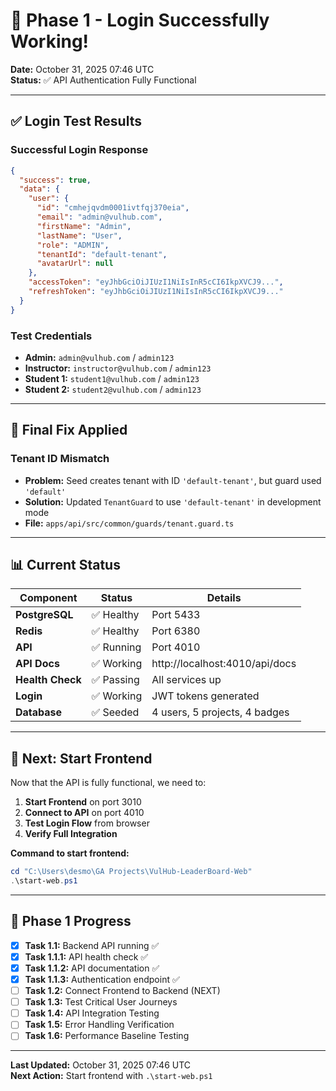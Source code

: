 # 🎉 Phase 1 - Login Successfully Working!

**Date:** October 31, 2025 07:46 UTC  
**Status:** ✅ API Authentication Fully Functional

---

## ✅ Login Test Results

### Successful Login Response
```json
{
  "success": true,
  "data": {
    "user": {
      "id": "cmhejqvdm0001ivtfqj370eia",
      "email": "admin@vulhub.com",
      "firstName": "Admin",
      "lastName": "User",
      "role": "ADMIN",
      "tenantId": "default-tenant",
      "avatarUrl": null
    },
    "accessToken": "eyJhbGciOiJIUzI1NiIsInR5cCI6IkpXVCJ9...",
    "refreshToken": "eyJhbGciOiJIUzI1NiIsInR5cCI6IkpXVCJ9..."
  }
}
```

### Test Credentials
- **Admin:** `admin@vulhub.com` / `admin123`
- **Instructor:** `instructor@vulhub.com` / `admin123`
- **Student 1:** `student1@vulhub.com` / `admin123`
- **Student 2:** `student2@vulhub.com` / `admin123`

---

## 🔧 Final Fix Applied

### Tenant ID Mismatch
- **Problem:** Seed creates tenant with ID `'default-tenant'`, but guard used `'default'`
- **Solution:** Updated `TenantGuard` to use `'default-tenant'` in development mode
- **File:** `apps/api/src/common/guards/tenant.guard.ts`

---

## 📊 Current Status

| Component | Status | Details |
|-----------|--------|---------|
| **PostgreSQL** | ✅ Healthy | Port 5433 |
| **Redis** | ✅ Healthy | Port 6380 |
| **API** | ✅ Running | Port 4010 |
| **API Docs** | ✅ Working | http://localhost:4010/api/docs |
| **Health Check** | ✅ Passing | All services up |
| **Login** | ✅ Working | JWT tokens generated |
| **Database** | ✅ Seeded | 4 users, 5 projects, 4 badges |

---

## 🚀 Next: Start Frontend

Now that the API is fully functional, we need to:

1. **Start Frontend** on port 3010
2. **Connect to API** on port 4010
3. **Test Login Flow** from browser
4. **Verify Full Integration**

**Command to start frontend:**
```powershell
cd "C:\Users\desmo\GA Projects\VulHub-LeaderBoard-Web"
.\start-web.ps1
```

---

## 🎯 Phase 1 Progress

- [x] **Task 1.1:** Backend API running ✅
- [x] **Task 1.1.1:** API health check ✅
- [x] **Task 1.1.2:** API documentation ✅
- [x] **Task 1.1.3:** Authentication endpoint ✅
- [ ] **Task 1.2:** Connect Frontend to Backend (NEXT)
- [ ] **Task 1.3:** Test Critical User Journeys
- [ ] **Task 1.4:** API Integration Testing
- [ ] **Task 1.5:** Error Handling Verification
- [ ] **Task 1.6:** Performance Baseline Testing

---

**Last Updated:** October 31, 2025 07:46 UTC  
**Next Action:** Start frontend with `.\start-web.ps1`


